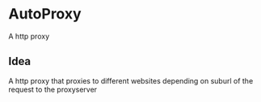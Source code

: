 # AutoProxy
A http proxy
## Idea
A http proxy that proxies to different websites depending on suburl of the request to the proxyserver
